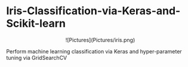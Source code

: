 # Iris-Classification-via-Keras-and-Scikit-learn

<center>
![Pictures](Pictures/iris.png)
</center>

Perform machine learning classification via Keras and hyper-parameter tuning via GridSearchCV
